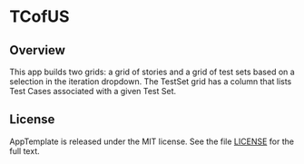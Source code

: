TCofUS
=========================

## Overview

This app builds two grids: a grid of stories and a grid of test sets based on a selection in the iteration dropdown. The TestSet grid has a column that lists Test Cases associated with a given Test Set. 

## License

AppTemplate is released under the MIT license.  See the file [LICENSE](https://raw.github.com/RallyApps/AppTemplate/master/LICENSE) for the full text.
